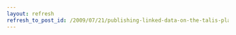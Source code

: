 ```yaml
---
layout: refresh
refresh_to_post_id: /2009/07/21/publishing-linked-data-on-the-talis-platform-part-3
---
```

